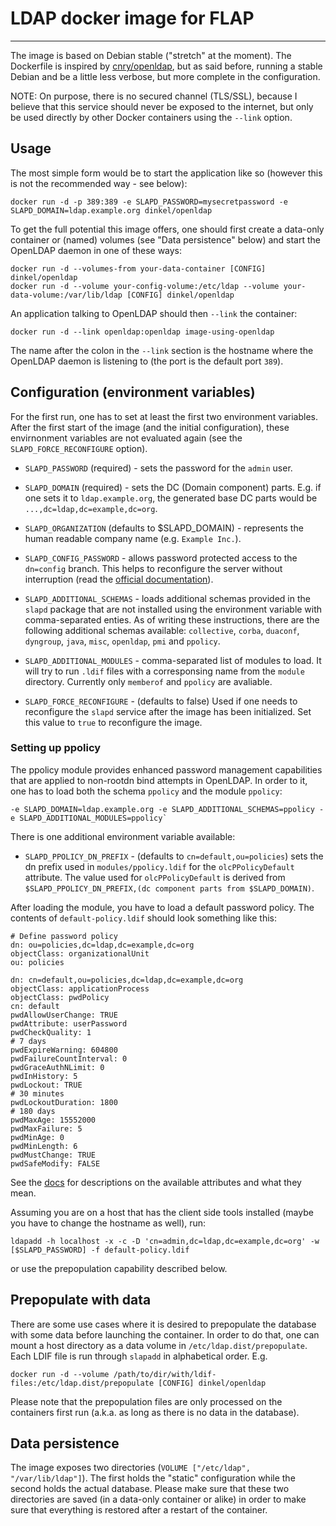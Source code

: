 # LDAP docker image for FLAP

---

The image is based on Debian stable ("stretch" at the moment). The Dockerfile is
inspired by [cnry/openldap](https://registry.hub.docker.com/u/cnry/openldap/),
but as said before, running a stable Debian and be a little less verbose, but
more complete in the configuration.

NOTE: On purpose, there is no secured channel (TLS/SSL), because I believe that
this service should never be exposed to the internet, but only be used directly
by other Docker containers using the `--link` option.

## Usage

The most simple form would be to start the application like so (however this is
not the recommended way - see below):

    docker run -d -p 389:389 -e SLAPD_PASSWORD=mysecretpassword -e SLAPD_DOMAIN=ldap.example.org dinkel/openldap

To get the full potential this image offers, one should first create a data-only
container or (named) volumes (see "Data persistence" below) and start the
OpenLDAP daemon in one of these ways:

    docker run -d --volumes-from your-data-container [CONFIG] dinkel/openldap
    docker run -d --volume your-config-volume:/etc/ldap --volume your-data-volume:/var/lib/ldap [CONFIG] dinkel/openldap

An application talking to OpenLDAP should then `--link` the container:

    docker run -d --link openldap:openldap image-using-openldap

The name after the colon in the `--link` section is the hostname where the
OpenLDAP daemon is listening to (the port is the default port `389`).

## Configuration (environment variables)

For the first run, one has to set at least the first two environment variables.
After the first start of the image (and the initial configuration), these
envirnonment variables are not evaluated again (see the
`SLAPD_FORCE_RECONFIGURE` option).

-   `SLAPD_PASSWORD` (required) - sets the password for the `admin` user.
-   `SLAPD_DOMAIN` (required) - sets the DC (Domain component) parts. E.g. if one sets
    it to `ldap.example.org`, the generated base DC parts would be `...,dc=ldap,dc=example,dc=org`.
-   `SLAPD_ORGANIZATION` (defaults to \$SLAPD_DOMAIN) - represents the human readable
    company name (e.g. `Example Inc.`).
-   `SLAPD_CONFIG_PASSWORD` - allows password protected access to the `dn=config`
    branch. This helps to reconfigure the server without interruption (read the
    [official documentation](http://www.openldap.org/doc/admin24/guide.html#Configuring%20slapd)).
-   `SLAPD_ADDITIONAL_SCHEMAS` - loads additional schemas provided in the `slapd`
    package that are not installed using the environment variable with comma-separated
    enties. As of writing these instructions, there are the following additional schemas
    available: `collective`, `corba`, `duaconf`, `dyngroup`, `java`, `misc`, `openldap`,
    `pmi` and `ppolicy`.
-   `SLAPD_ADDITIONAL_MODULES` - comma-separated list of modules to load. It will try
    to run `.ldif` files with a corresponsing name from the `module` directory.
    Currently only `memberof` and `ppolicy` are avaliable.

-   `SLAPD_FORCE_RECONFIGURE` - (defaults to false) Used if one needs to reconfigure
    the `slapd` service after the image has been initialized. Set this value to `true`
    to reconfigure the image.

### Setting up ppolicy

The ppolicy module provides enhanced password management capabilities that are
applied to non-rootdn bind attempts in OpenLDAP. In order to it, one has to load
both the schema `ppolicy` and the module `ppolicy`:

    -e SLAPD_DOMAIN=ldap.example.org -e SLAPD_ADDITIONAL_SCHEMAS=ppolicy -e SLAPD_ADDITIONAL_MODULES=ppolicy`

There is one additional environment variable available:

-   `SLAPD_PPOLICY_DN_PREFIX` - (defaults to `cn=default,ou=policies`) sets the dn
    prefix used in `modules/ppolicy.ldif` for the `olcPPolicyDefault` attribute. The
    value used for `olcPPolicyDefault` is derived from `$SLAPD_PPOLICY_DN_PREFIX,(dc component parts from $SLAPD_DOMAIN)`.

After loading the module, you have to load a default password policy. The
contents of `default-policy.ldif` should look something like this:

```
# Define password policy
dn: ou=policies,dc=ldap,dc=example,dc=org
objectClass: organizationalUnit
ou: policies

dn: cn=default,ou=policies,dc=ldap,dc=example,dc=org
objectClass: applicationProcess
objectClass: pwdPolicy
cn: default
pwdAllowUserChange: TRUE
pwdAttribute: userPassword
pwdCheckQuality: 1
# 7 days
pwdExpireWarning: 604800
pwdFailureCountInterval: 0
pwdGraceAuthNLimit: 0
pwdInHistory: 5
pwdLockout: TRUE
# 30 minutes
pwdLockoutDuration: 1800
# 180 days
pwdMaxAge: 15552000
pwdMaxFailure: 5
pwdMinAge: 0
pwdMinLength: 6
pwdMustChange: TRUE
pwdSafeModify: FALSE
```

See the [docs](http://www.zytrax.com/books/ldap/ch6/ppolicy.html) for descriptions
on the available attributes and what they mean.

Assuming you are on a host that has the client side tools installed (maybe you
have to change the hostname as well), run:

    ldapadd -h localhost -x -c -D 'cn=admin,dc=ldap,dc=example,dc=org' -w [$SLAPD_PASSWORD] -f default-policy.ldif

or use the prepopulation capability described below.

## Prepopulate with data

There are some use cases where it is desired to prepopulate the database with
some data before launching the container. In order to do that, one can mount a
host directory as a data volume in `/etc/ldap.dist/prepopulate`. Each LDIF file
is run through `slapadd` in alphabetical order. E.g.

    docker run -d --volume /path/to/dir/with/ldif-files:/etc/ldap.dist/prepopulate [CONFIG] dinkel/openldap

Please note that the prepopulation files are only processed on the containers
first run (a.k.a. as long as there is no data in the database).

## Data persistence

The image exposes two directories (`VOLUME ["/etc/ldap", "/var/lib/ldap"]`).
The first holds the "static" configuration while the second holds the actual
database. Please make sure that these two directories are saved (in a data-only
container or alike) in order to make sure that everything is restored after a
restart of the container.
